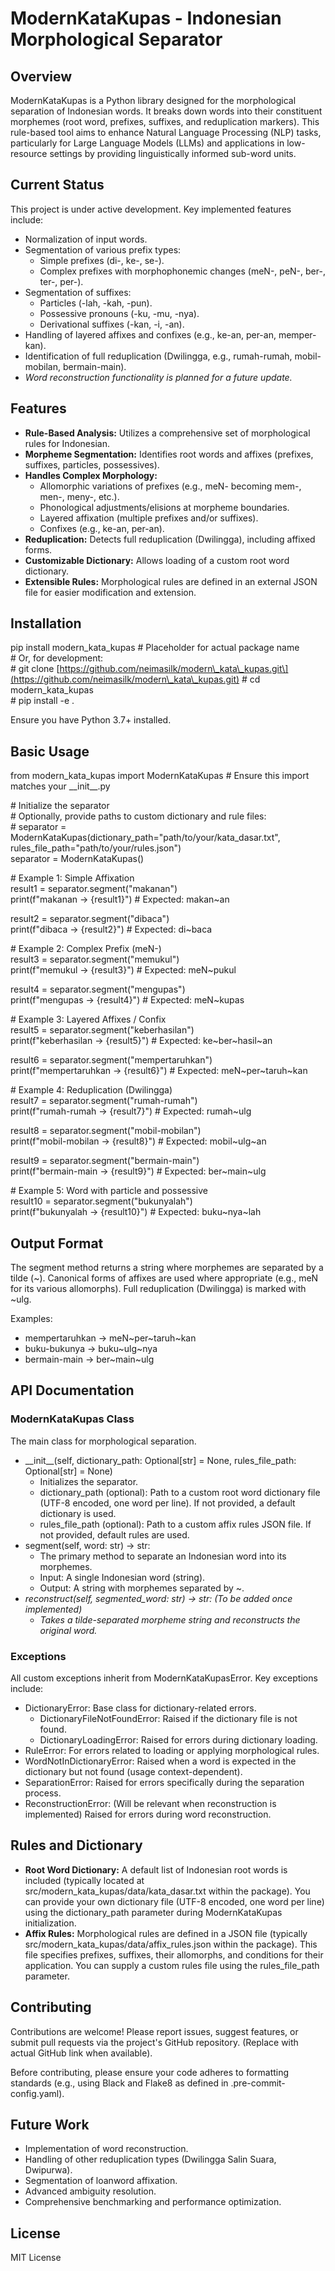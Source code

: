 # **ModernKataKupas \- Indonesian Morphological Separator**

## **Overview**

ModernKataKupas is a Python library designed for the morphological separation of Indonesian words. It breaks down words into their constituent morphemes (root word, prefixes, suffixes, and reduplication markers). This rule-based tool aims to enhance Natural Language Processing (NLP) tasks, particularly for Large Language Models (LLMs) and applications in low-resource settings by providing linguistically informed sub-word units.

## **Current Status**

This project is under active development. Key implemented features include:

* Normalization of input words.  
* Segmentation of various prefix types:  
  * Simple prefixes (di-, ke-, se-).  
  * Complex prefixes with morphophonemic changes (meN-, peN-, ber-, ter-, per-).  
* Segmentation of suffixes:  
  * Particles (-lah, \-kah, \-pun).  
  * Possessive pronouns (-ku, \-mu, \-nya).  
  * Derivational suffixes (-kan, \-i, \-an).  
* Handling of layered affixes and confixes (e.g., ke-an, per-an, memper-kan).  
* Identification of full reduplication (Dwilingga, e.g., rumah-rumah, mobil-mobilan, bermain-main).  
* *Word reconstruction functionality is planned for a future update.*

## **Features**

* **Rule-Based Analysis:** Utilizes a comprehensive set of morphological rules for Indonesian.  
* **Morpheme Segmentation:** Identifies root words and affixes (prefixes, suffixes, particles, possessives).  
* **Handles Complex Morphology:**  
  * Allomorphic variations of prefixes (e.g., meN- becoming mem-, men-, meny-, etc.).  
  * Phonological adjustments/elisions at morpheme boundaries.  
  * Layered affixation (multiple prefixes and/or suffixes).  
  * Confixes (e.g., ke-an, per-an).  
* **Reduplication:** Detects full reduplication (Dwilingga), including affixed forms.  
* **Customizable Dictionary:** Allows loading of a custom root word dictionary.  
* **Extensible Rules:** Morphological rules are defined in an external JSON file for easier modification and extension.

## **Installation**

pip install modern\_kata\_kupas \# Placeholder for actual package name  
\# Or, for development:  
\# git clone \[https://github.com/neimasilk/modern\_kata\_kupas.git\](https://github.com/neimasilk/modern\_kata\_kupas.git) 
\# cd modern\_kata\_kupas  
\# pip install \-e .

Ensure you have Python 3.7+ installed.

## **Basic Usage**

from modern\_kata\_kupas import ModernKataKupas \# Ensure this import matches your \_\_init\_\_.py

\# Initialize the separator  
\# Optionally, provide paths to custom dictionary and rule files:  
\# separator \= ModernKataKupas(dictionary\_path="path/to/your/kata\_dasar.txt", rules\_file\_path="path/to/your/rules.json")  
separator \= ModernKataKupas()

\# Example 1: Simple Affixation  
result1 \= separator.segment("makanan")  
print(f"makanan \-\> {result1}") \# Expected: makan\~an

result2 \= separator.segment("dibaca")  
print(f"dibaca \-\> {result2}") \# Expected: di\~baca

\# Example 2: Complex Prefix (meN-)  
result3 \= separator.segment("memukul")  
print(f"memukul \-\> {result3}") \# Expected: meN\~pukul

result4 \= separator.segment("mengupas")  
print(f"mengupas \-\> {result4}") \# Expected: meN\~kupas

\# Example 3: Layered Affixes / Confix  
result5 \= separator.segment("keberhasilan")  
print(f"keberhasilan \-\> {result5}") \# Expected: ke\~ber\~hasil\~an

result6 \= separator.segment("mempertaruhkan")  
print(f"mempertaruhkan \-\> {result6}") \# Expected: meN\~per\~taruh\~kan

\# Example 4: Reduplication (Dwilingga)  
result7 \= separator.segment("rumah-rumah")  
print(f"rumah-rumah \-\> {result7}") \# Expected: rumah\~ulg

result8 \= separator.segment("mobil-mobilan")  
print(f"mobil-mobilan \-\> {result8}") \# Expected: mobil\~ulg\~an

result9 \= separator.segment("bermain-main")  
print(f"bermain-main \-\> {result9}") \# Expected: ber\~main\~ulg

\# Example 5: Word with particle and possessive  
result10 \= separator.segment("bukunyalah")  
print(f"bukunyalah \-\> {result10}") \# Expected: buku\~nya\~lah

## **Output Format**

The segment method returns a string where morphemes are separated by a tilde (\~). Canonical forms of affixes are used where appropriate (e.g., meN for its various allomorphs). Full reduplication (Dwilingga) is marked with \~ulg.

Examples:

* mempertaruhkan \-\> meN\~per\~taruh\~kan  
* buku-bukunya \-\> buku\~ulg\~nya  
* bermain-main \-\> ber\~main\~ulg

## **API Documentation**

### **ModernKataKupas Class**

The main class for morphological separation.

* \_\_init\_\_(self, dictionary\_path: Optional\[str\] \= None, rules\_file\_path: Optional\[str\] \= None)  
  * Initializes the separator.  
  * dictionary\_path (optional): Path to a custom root word dictionary file (UTF-8 encoded, one word per line). If not provided, a default dictionary is used.  
  * rules\_file\_path (optional): Path to a custom affix rules JSON file. If not provided, default rules are used.  
* segment(self, word: str) \-\> str:  
  * The primary method to separate an Indonesian word into its morphemes.  
  * Input: A single Indonesian word (string).  
  * Output: A string with morphemes separated by \~.  
* *reconstruct(self, segmented\_word: str) \-\> str: (To be added once implemented)*  
  * *Takes a tilde-separated morpheme string and reconstructs the original word.*

### **Exceptions**

All custom exceptions inherit from ModernKataKupasError. Key exceptions include:

* DictionaryError: Base class for dictionary-related errors.  
  * DictionaryFileNotFoundError: Raised if the dictionary file is not found.  
  * DictionaryLoadingError: Raised for errors during dictionary loading.  
* RuleError: For errors related to loading or applying morphological rules.  
* WordNotInDictionaryError: Raised when a word is expected in the dictionary but not found (usage context-dependent).  
* SeparationError: Raised for errors specifically during the separation process.  
* ReconstructionError: (Will be relevant when reconstruction is implemented) Raised for errors during word reconstruction.

## **Rules and Dictionary**

* **Root Word Dictionary:** A default list of Indonesian root words is included (typically located at src/modern\_kata\_kupas/data/kata\_dasar.txt within the package). You can provide your own dictionary file (UTF-8 encoded, one word per line) using the dictionary\_path parameter during ModernKataKupas initialization.  
* **Affix Rules:** Morphological rules are defined in a JSON file (typically src/modern\_kata\_kupas/data/affix\_rules.json within the package). This file specifies prefixes, suffixes, their allomorphs, and conditions for their application. You can supply a custom rules file using the rules\_file\_path parameter.

## **Contributing**

Contributions are welcome\! Please report issues, suggest features, or submit pull requests via the project's GitHub repository. (Replace with actual GitHub link when available).

Before contributing, please ensure your code adheres to formatting standards (e.g., using Black and Flake8 as defined in .pre-commit-config.yaml).

## **Future Work**

* Implementation of word reconstruction.  
* Handling of other reduplication types (Dwilingga Salin Suara, Dwipurwa).  
* Segmentation of loanword affixation.  
* Advanced ambiguity resolution.  
* Comprehensive benchmarking and performance optimization.

## **License**

MIT License

